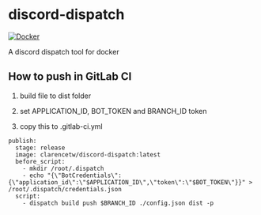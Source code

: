 # discord-dispatch

[![Docker](https://img.shields.io/docker/cloud/build/clarencetw/discord-dispatch?label=Docker&style=flat)](https://hub.docker.com/r/clarencetw/discord-dispatch/builds)

A discord dispatch tool for docker

## How to push in GitLab CI

1. build file to dist folder

2. set APPLICATION_ID, BOT_TOKEN and BRANCH_ID token

3. copy this to .gitlab-ci.yml

```
publish:
  stage: release
  image: clarencetw/discord-dispatch:latest
  before_script:
    - mkdir /root/.dispatch
    - echo "{\"BotCredentials\":{\"application_id\":\"$APPLICATION_ID\",\"token\":\"$BOT_TOKEN\"}}" > /root/.dispatch/credentials.json
  script:
    - dispatch build push $BRANCH_ID ./config.json dist -p
```

